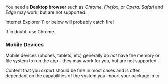 You need a **Desktop browser** such as *Chrome*, *Firefox*, or *Opera*. *Safari* and *Edge* may work, but are not supported.

Internet Explorer 11 or below will probably catch fire!

If in doubt, use Chrome.

### Mobile Devices

Mobile devices (phones, tablets, etc) generally do *not* have the memory or file system to run the app - they may work for you, but are not supported.

Content that you *export* should be fine in most cases and is often dependant on the capabilities of the system you import your package in to.